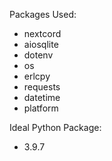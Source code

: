 Packages Used:

- nextcord
- aiosqlite
- dotenv
- os
- erlcpy
- requests
- datetime
- platform

Ideal Python Package:
- 3.9.7

